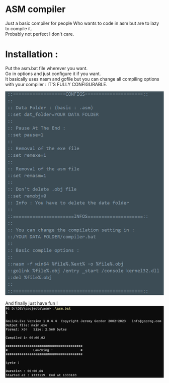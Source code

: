 # ASM compiler

Just a basic compiler for people Who wants to code in asm but are to lazy to compile it.<br>
Probably not perfect I don't care.

# Installation :
Put the asm.bat file wherever you want.<br>
Go in options and just configure it if you want.<br>
It basically uses nasm and gofile but you can change all compiling options with your compiler : IT'S FULLY CONFIGURABLE.

<img src="assets/options.png">

And finally just have fun !
<img src="assets/cmd.png">
